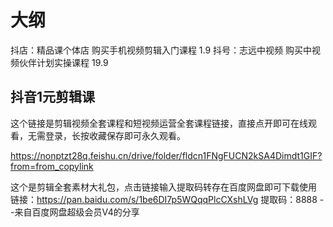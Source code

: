# 大纲

抖店：精品课个体店 购买手机视频剪辑入门课程 1.9
抖号：志远中视频 购买中视频伙伴计划实操课程 19.9

## 抖音1元剪辑课
这个链接是剪辑视频全套课程和短视频运营全套课程链接，直接点开即可在线观看，无需登录，长按收藏保存即可永久观看。

https://nonptzt28q.feishu.cn/drive/folder/fldcn1FNgFUCN2kSA4Dimdt1GIF?from=from_copylink   

这个是剪辑全套素材大礼包，点击链接输入提取码转存在百度网盘即可下载使用
链接：https://pan.baidu.com/s/1be6DI7p5WQqqPlcCXshLVg 
提取码：8888 
--来自百度网盘超级会员V4的分享